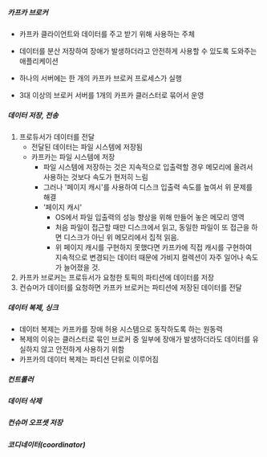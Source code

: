 ##### 카프카 브로커
* 카프카 클라이언트와 데이터를 주고 받기 위해 사용하는 주체
* 데이터를 분산 저장하여 장애가 발생하더라고 안전하게 사용할 수 있도록 도와주는 애플리케이션

* 하나의 서버에는 한 개의 카프카 브로커 프로세스가 실행
* 3대 이상의 브로커 서버를 1개의 카프카 클러스터로 묶어서 운영

##### 데이터 저장, 전송
1. 프로듀서가 데이터를 전달 
   * 전달된 데이터는 파일 시스템에 저장됨
   * 카프카는 파일 시스템에 저장
     * 파일 시스템에 저장하는 것은 지속적으로 입출력할 경우 메모리에 올려서 사용하는 것보다 속도가 현저히 느림
     * 그러나 '페이지 캐시'를 사용하여 디스크 입출력 속도를 높여서 위 문제를 해결
     * '페이지 캐시'
       * OS에서 파일 입출력의 성능 향상을 위해 만들어 놓은 메모리 영역
       * 처음 파일이 접근할 때만 디스크에서 읽고, 동일한 파일이 또 접근을 하면 디스크가 아닌 위 메모리에서 집적 읽음.
       * 위 페이지 캐시를 구현하지 못했다면 카프카에 직접 캐시를 구현하여 지속적으로 변경되는 데이터 때문에 가비지 컬렉션이 자주 일어나 속도가 늘어졌을 것.
2. 카프카 브로커는 프로듀서가 요청한 토픽의 파티션에 데이터를 저장
3. 컨슈머가 데이터를 요청하면 카프카 브로커는 파티션에 저장된 데이터를 전달

##### 데이터 복제, 싱크
* 데이터 복제는 카프카를 장애 허용 시스템으로 동작하도록 하는 원동력
* 복제의 이유는 클러스터로 묶인 브로커 중 일부에 장애가 발생하더라도 데이터를 유실하지 않고 안전하게 사용하기 위함
* 카프카의 데이터 복제는 파티션 단위로 이루어짐

##### 컨트롤러

##### 데이터 삭제

##### 컨슈머 오프셋 저장

##### 코디네이터(coordinator)

